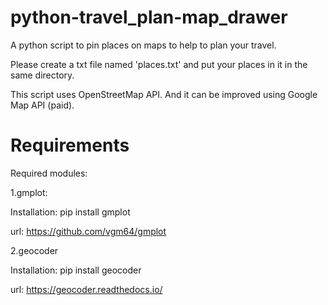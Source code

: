 # python-travel_plan-map_drawer
A python script to pin places on maps to help to plan your travel.

Please create a txt file named 'places.txt' and put your places in it in the same directory.

This script uses OpenStreetMap API. And it can be improved using Google Map API (paid).

# Requirements
Required modules:

1.gmplot:

Installation: pip install gmplot

url: https://github.com/vgm64/gmplot

2.geocoder

Installation: pip install geocoder

url: https://geocoder.readthedocs.io/

